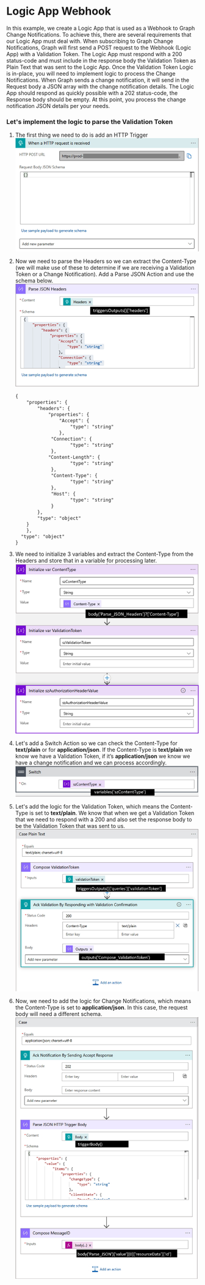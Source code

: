 # Logic App Webhook 
In this example, we create a Logic App that is used as a Webhook to Graph Change Notifications.  To achieve this, there are several requirements that our Logic App must deal with.  When subscribing to Graph Change Notifications, Graph will first send a POST request to the Webhook (Logic App) with a Validation Token.  The Logic App must respond with a 200 status-code and must include in the response body the Validation Token as Plain Text that was sent to the Logic App.  Once the Validation Token Logic is in-place, you will need to implement logic to process the Change Notifications.  When Graph sends a change notification, it will send in the Request body a JSON array with the change notification details.  The Logic App should respond as quickly possible with a 202 status-code, the Response body should be empty.  At this point, you process the change notification JSON details per your needs.

### Let's implement the logic to parse the Validation Token ###

1. The first thing we need to do is add an HTTP Trigger <br>
![HTTP Trigger](/assets/HTTP.jpg)

2. Now we need to parse the Headers so we can extract the Content-Type (we will make use of these to determine if we are receiving a Validation Token or a Change Notification). Add a Parse JSON Action and use the schema below.<br>
![Parse Headers](/assets/ParseHeaders1.jpg)
    ~~~
    {
        "properties": {
            "headers": {
                "properties": {
                    "Accept": {
                        "type": "string"
                    },
                 "Connection": {
                        "type": "string"
                 },
                "Content-Length": {
                        "type": "string"
                 },
                 "Content-Type": {
                        "type": "string"
                 },
                 "Host": {
                        "type": "string"
                 }
            },
            "type": "object"
        }
        },
      "type": "object"
    }
    ~~~
 3. We need to initialize 3 variables and extract the Content-Type from the Headers and store that in a variable for processing later.<br>
 ![Initi Vars Store Content-Type](/assets/InitiVars-ContentType.jpg)
 
 4. Let's add a Switch Action so we can check the Content-Type for **text/plain** or for **application/json**. If the Content-Type is **text/plain** we know we have a Validation Token, if it’s **application/json** we know we have a change notification and we can process accordingly. 
 ![Switch](/assets/Switch.jpg)
 
 5. Let's add the logic for the Validation Token, which means the Content-Type is set to **text/plain**.  We know that when we get a Validation Token that we need to respond with a 200 and also set the response body to be the Validation Token that was sent to us.<br>
![Switch](/assets/SwitchPlain.jpg)

6. Now, we need to add the logic for Change Notifications, which means the Content-Type is set to **application/json**.  In this case, the request body will need a different schema.<br>
![Switch](/assets/SwitchJSON.jpg)

